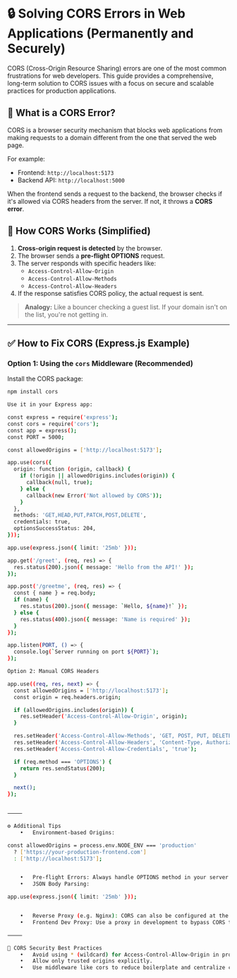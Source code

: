 

# 🔒 Solving CORS Errors in Web Applications (Permanently and Securely)

CORS (Cross-Origin Resource Sharing) errors are one of the most common frustrations for web developers. This guide provides a comprehensive, long-term solution to CORS issues with a focus on secure and scalable practices for production applications.

## 🚧 What is a CORS Error?

CORS is a browser security mechanism that blocks web applications from making requests to a domain different from the one that served the web page.

For example:

- Frontend: `http://localhost:5173`
- Backend API: `http://localhost:5000`

When the frontend sends a request to the backend, the browser checks if it's allowed via CORS headers from the server. If not, it throws a **CORS error**.

## 🧠 How CORS Works (Simplified)

1. **Cross-origin request is detected** by the browser.
2. The browser sends a **pre-flight OPTIONS** request.
3. The server responds with specific headers like:
   - `Access-Control-Allow-Origin`
   - `Access-Control-Allow-Methods`
   - `Access-Control-Allow-Headers`
4. If the response satisfies CORS policy, the actual request is sent.

> **Analogy:** Like a bouncer checking a guest list. If your domain isn't on the list, you're not getting in.

---

## ✅ How to Fix CORS (Express.js Example)

### Option 1: Using the `cors` Middleware (Recommended)

Install the CORS package:

```bash
npm install cors

Use it in your Express app:

const express = require('express');
const cors = require('cors');
const app = express();
const PORT = 5000;

const allowedOrigins = ['http://localhost:5173'];

app.use(cors({
  origin: function (origin, callback) {
    if (!origin || allowedOrigins.includes(origin)) {
      callback(null, true);
    } else {
      callback(new Error('Not allowed by CORS'));
    }
  },
  methods: 'GET,HEAD,PUT,PATCH,POST,DELETE',
  credentials: true,
  optionsSuccessStatus: 204,
}));

app.use(express.json({ limit: '25mb' }));

app.get('/greet', (req, res) => {
  res.status(200).json({ message: 'Hello from the API!' });
});

app.post('/greetme', (req, res) => {
  const { name } = req.body;
  if (name) {
    res.status(200).json({ message: `Hello, ${name}!` });
  } else {
    res.status(400).json({ message: 'Name is required' });
  }
});

app.listen(PORT, () => {
  console.log(`Server running on port ${PORT}`);
});

Option 2: Manual CORS Headers

app.use((req, res, next) => {
  const allowedOrigins = ['http://localhost:5173'];
  const origin = req.headers.origin;

  if (allowedOrigins.includes(origin)) {
    res.setHeader('Access-Control-Allow-Origin', origin);
  }

  res.setHeader('Access-Control-Allow-Methods', 'GET, POST, PUT, DELETE, OPTIONS');
  res.setHeader('Access-Control-Allow-Headers', 'Content-Type, Authorization');
  res.setHeader('Access-Control-Allow-Credentials', 'true');

  if (req.method === 'OPTIONS') {
    return res.sendStatus(200);
  }

  next();
});


⸻

⚙ Additional Tips
	•	Environment-based Origins:

const allowedOrigins = process.env.NODE_ENV === 'production'
  ? ['https://your-production-frontend.com']
  : ['http://localhost:5173'];


	•	Pre-flight Errors: Always handle OPTIONS method in your server.
	•	JSON Body Parsing:

app.use(express.json({ limit: '25mb' }));


	•	Reverse Proxy (e.g. Nginx): CORS can also be configured at the proxy layer in production.
	•	Frontend Dev Proxy: Use a proxy in development to bypass CORS temporarily (not for production).

⸻

🔐 CORS Security Best Practices
	•	Avoid using * (wildcard) for Access-Control-Allow-Origin in production.
	•	Allow only trusted origins explicitly.
	•	Use middleware like cors to reduce boilerplate and centralize control.

